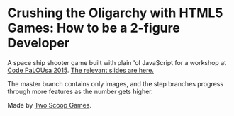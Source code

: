 # Crushing the Oligarchy with HTML5 Games: How to be a 2-figure Developer

A space ship shooter game built with plain 'ol JavaScript for a workshop at [Code PaLOUsa 2015](http://codepalousa.com). [The relevant slides are here.](http://ericlathrop.com/making-javascript-games/)

The master branch contains only images, and the step branches progress through more features as the number gets higher.

Made by [Two Scoop Games](http://twoscoopgames.com).
